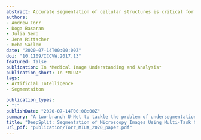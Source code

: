 ```yaml
---
abstract: Accurate segmentation of cellular structures is critical for automating the analysis of microscopy data. Advances in deep learning have facilitated extensive improvements in semantic image segmentation. In particular, U-Net, a model specifically developed for biomedical image data, performs multi-instance segmentation through pixel-based classifi- cation. However, approaches based on U-Net tend to merge touching cells in dense cell cultures, resulting in under-segmentation. To address this issue, we propose DeepSplit; a multi-task convolutional neural network architecture where one encoding path splits into two decoding branches. DeepSplit first learns segmentation masks, then explicitly learns the more challenging cell-cell contact regions. We test our approach on a challeng- ing dataset of cells that are highly variable in terms of shape and in- tensity. DeepSplit achieves 90% cell detection coefficient and 90% Dice Similarity Coefficient (DSC) which is a significant improvement on the state-of-the-art U-Net that scored 70% and 84% respectively.
authors:
- Andrew Torr
- Doga Basaran
- Julia Sero
- Jens Rittscher
- Heba Sailem
date: "2020-07-14T00:00:00Z"
doi: "10.1109/ICCVW.2017.13"
featured: false
publication: In *Medical Image Understanding and Analysis*
publication_short: In *MIUA*
tags:
- Artificial Intelligence
- Segmentaiton

publication_types:
- "1"
publishDate: "2020-07-14T00:00:00Z"
summary: "A two-branch U-Net to tackle the problem of undersegmentation (cell merging)."
title: "DeepSplit: Segmentation of Microscopy Images Using Multi-Task Convolutional Networks"
url_pdf: "publication/Torr_MIUA_2020_paper.pdf"
---
```

